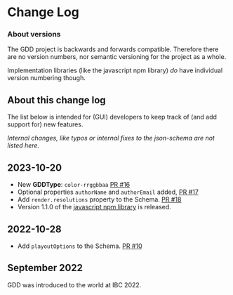 # Change Log

### About versions

The GDD project is backwards and forwards compatible.
Therefore there are no version numbers, nor semantic versioning for the project as a whole.

Implementation libraries (like the javascript npm library) _do_ have individual version numbering though.


## About this change log

The list below is intended for (GUI) developers to keep track of (and add support for) new features.

_Internal changes, like typos or internal fixes to the json-schema are not listed here._


## 2023-10-20

* New **GDDType**: `color-rrggbbaa` [PR #16](https://github.com/SuperFlyTV/GraphicsDataDefinition/pull/16)
* Optional properties `authorName` and `authorEmail` added, [PR #17](https://github.com/SuperFlyTV/GraphicsDataDefinition/pull/17)
* Add `render.resolutions` property to the Schema. [PR #18](https://github.com/SuperFlyTV/GraphicsDataDefinition/pull/18)
* Version 1.1.0 of the [javascript npm library](https://www.npmjs.com/package/graphics-data-definition) is released.

## 2022-10-28

* Add `playoutOptions` to the Schema. [PR #10](https://github.com/SuperFlyTV/GraphicsDataDefinition/pull/10)

## September 2022

GDD was introduced to the world at IBC 2022.

